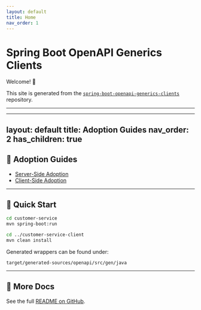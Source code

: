 ```yaml
---
layout: default
title: Home
nav_order: 1
---
```


# Spring Boot OpenAPI Generics Clients

Welcome! 👋

This site is generated from the [
`spring-boot-openapi-generics-clients`](https://github.com/bsayli/spring-boot-openapi-generics-clients) repository.

---

---
layout: default
title: Adoption Guides
nav_order: 2
has_children: true
---

## 📘 Adoption Guides

* [Server-Side Adoption](adoption/server-side-adoption.md)
* [Client-Side Adoption](adoption/client-side-adoption.md)

---

## 🚀 Quick Start

```bash
cd customer-service
mvn spring-boot:run

cd ../customer-service-client
mvn clean install
```

Generated wrappers can be found under:

`target/generated-sources/openapi/src/gen/java`

---

## 📖 More Docs

See the full [README on GitHub](https://github.com/bsayli/spring-boot-openapi-generics-clients#readme).